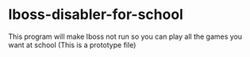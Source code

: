 # Iboss-disabler-for-school
This program will make Iboss not run so you can play all the games you want at school (This is a prototype file) 
